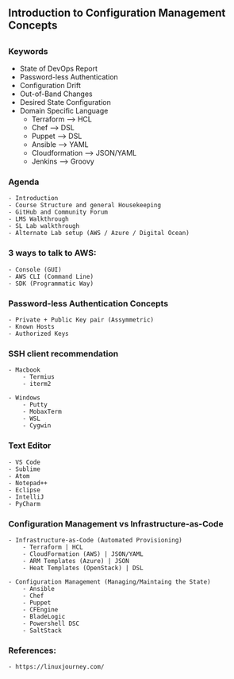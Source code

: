 ## #########################
## Introduction to Configuration Management Concepts
## #########################

### Keywords

- State of DevOps Report
- Password-less Authentication
- Configuration Drift
- Out-of-Band Changes
- Desired State Configuration
- Domain Specific Language
    - Terraform --> HCL
    - Chef --> DSL
    - Puppet --> DSL
    - Ansible --> YAML
    - Cloudformation --> JSON/YAML
    - Jenkins --> Groovy
  
### Agenda
    - Introduction
    - Course Structure and general Housekeeping
    - GitHub and Community Forum
    - LMS Walkthrough
    - SL Lab walkthrough
    - Alternate Lab setup (AWS / Azure / Digital Ocean)

### 3 ways to talk to AWS:
    - Console (GUI)
    - AWS CLI (Command Line)
    - SDK (Programmatic Way)


### Password-less Authentication Concepts
    - Private + Public Key pair (Assymmetric)
    - Known Hosts
    - Authorized Keys

### SSH client recommendation
    - Macbook
        - Termius
        - iterm2

    - Windows
        - Putty
        - MobaxTerm
        - WSL
        - Cygwin

### Text Editor
    - VS Code
    - Sublime
    - Atom
    - Notepad++    
    - Eclipse
    - IntelliJ
    - PyCharm


### Configuration Management vs Infrastructure-as-Code

    - Infrastructure-as-Code (Automated Provisioning)
        - Terraform | HCL
        - CloudFormation (AWS) | JSON/YAML
        - ARM Templates (Azure) | JSON
        - Heat Templates (OpenStack) | DSL

    - Configuration Management (Managing/Maintaing the State)
        - Ansible
        - Chef
        - Puppet
        - CFEngine
        - BladeLogic
        - Powershell DSC
        - SaltStack




### References:

    - https://linuxjourney.com/
